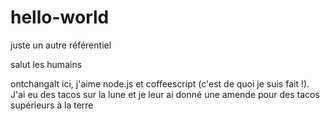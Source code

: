 # hello-world
juste un autre référentiel

salut les humains

ontchangalt ici, j'aime node.js et coffeescript (c'est de quoi je suis fait !). J'ai eu des tacos sur la lune et je leur ai donné une amende pour des tacos supérieurs à la terre
